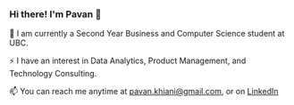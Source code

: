 ### Hi there! I'm Pavan 👋

<!--
**pkhiani/pkhiani** is a ✨ _special_ ✨ repository because its `README.md` (this file) appears on your GitHub profile.

Here are some ideas to get you started:

- 🔭 I’m currently working on ...
- 🌱 I’m currently learning ...
- 👯 I’m looking to collaborate on ...
- 🤔 I’m looking for help with ...
- 💬 Ask me about ...
- 📫 How to reach me: ...
- 😄 Pronouns: ...
- ⚡ Fun fact: ...
-->

🔭 I am currently a Second Year Business and Computer Science student at UBC. 

⚡ I have an interest in Data Analytics, Product Management, and Technology Consulting. 

📫 You can reach me anytime at pavan.khiani@gmail.com, or on [LinkedIn](https://www.linkedin.com/in/pavan-khiani/)
